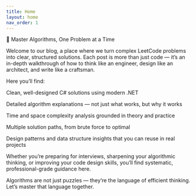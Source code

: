 ```yaml
---
title: Home
layout: home
nav_order: 1
---
```


🧠 Master Algorithms, One Problem at a Time

Welcome to our blog, a place where we turn complex LeetCode problems into clear, structured solutions.
Each post is more than just code — it’s an in-depth walkthrough of how to think like an engineer, design like an architect, and write like a craftsman.

Here you’ll find:

Clean, well-designed C# solutions using modern .NET

Detailed algorithm explanations — not just what works, but why it works

Time and space complexity analysis grounded in theory and practice

Multiple solution paths, from brute force to optimal

Design patterns and data structure insights that you can reuse in real projects

Whether you’re preparing for interviews, sharpening your algorithmic thinking, or improving your code design skills, you’ll find systematic, professional-grade guidance here.

Algorithms are not just puzzles — they’re the language of efficient thinking.
Let’s master that language together.